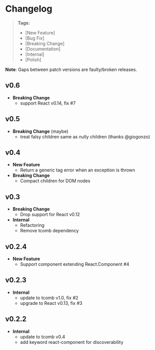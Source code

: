 # Changelog

> **Tags:**
> - [New Feature]
> - [Bug Fix]
> - [Breaking Change]
> - [Documentation]
> - [Internal]
> - [Polish]

**Note**: Gaps between patch versions are faulty/broken releases.

## v0.6

- **Breaking Change**
  + support React v0.14, fix #7

## v0.5

- **Breaking Change** (maybe)
  + treat falsy children same as nully children (thanks @giogonzo)

## v0.4

- **New Feature**
  + Return a generic tag error when an exception is thrown
- **Breaking Change**
  + Compact children for DOM nodes

## v0.3

- **Breaking Change**
  + Drop support for React v0.12
- **Internal**
  + Refactoring
  + Remove tcomb dependency

## v0.2.4

- **New Feature**
  + Support component extending React.Component #4

## v0.2.3

- **Internal**
  + update to tcomb v1.0, fix #2
  + upgrade to React v0.13, fix #3

## v0.2.2

- **Internal**
  - update to tcomb v0.4
  - add keyword react-component for discoverability